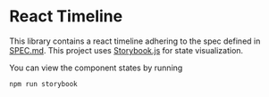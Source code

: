 # React Timeline

This library contains a react timeline adhering to the spec defined in [SPEC.md](SPEC.md).
This project uses [Storybook.js](#) for state visualization.

You can view the component states by running

```
npm run storybook
```